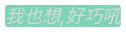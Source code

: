 

<style> i{ font-size:60px; color: #D3D3D3; background: #66CDAA; border-radius: 8px; opacity: 85%; } </style>

<i>

我也想,好巧吼
</i>
